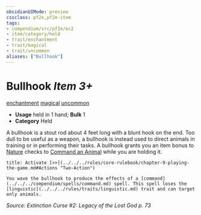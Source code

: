 ```yaml
---
obsidianUIMode: preview
cssclass: pf2e,pf2e-item
tags:
- compendium/src/pf2e/ec2
- item/category/held
- trait/enchantment
- trait/magical
- trait/uncommon
aliases: ["Bullhook"]
---
```

# Bullhook *Item 3+*  
[enchantment](../../../Rules/traits/enchantment.md)  [magical](../../../Rules/traits/magical.md)  [uncommon](../../../Rules/traits/uncommon.md)  

- **Usage** held in 1 hand; **Bulk** 1
- **Category** Held

A bullhook is a stout rod about 4 feet long with a blunt hook on the end. Too dull to be useful as a weapon, a bullhook is instead used to direct animals in training or in performing their tasks. A bullhook grants you an item bonus to [Nature](../../skills.md#Nature) checks to [Command an Animal](../../../Rules/actions/command-an-animal.md) while you are holding it.

```ad-embed-ability
title: Activate [>>](../../../rules/core-rulebook/chapter-9-playing-the-game.md#Actions "Two-Action")

You wave the bullhook to produce the effects of a [command](../../../compendium/spells/command.md) spell. This spell loses the [linguistic](../../../rules/traits/linguistic.md) trait and can target only animals.
```

*Source: Extinction Curse #2: Legacy of the Lost God p. 73*
